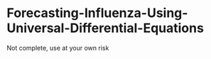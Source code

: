 # Forecasting-Influenza-Using-Universal-Differential-Equations
 
Not complete, use at your own risk 
